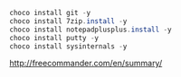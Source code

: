 ```powershell
choco install git -y
choco install 7zip.install -y
choco install notepadplusplus.install -y
choco install putty -y
choco install sysinternals -y
```
http://freecommander.com/en/summary/
